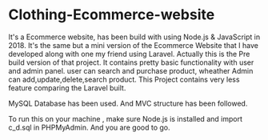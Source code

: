 # Clothing-Ecommerce-website
It's a Ecommerce website, has been build with using Node.js & JavaScript in 2018. It's the same but a mini version of the Ecommerce Website that I have developed along with one my friend using Laravel. Actually this is the Pre build version of that project. It contains pretty basic functionality with user and admin panel. user can search and purchase product, wheather Admin can add,update,delete,search product. This Project contains very less feature comparing the Laravel built.

MySQL Database has been used. And MVC structure has been followed. 

To run this on your machine , make sure Node.js is installed and import c_d.sql in PHPMyAdmin. And you are good to go.
